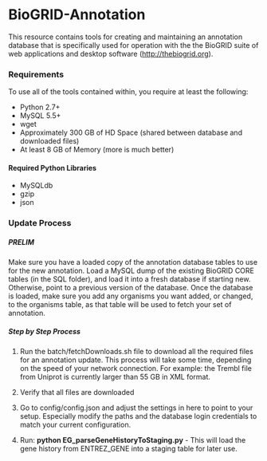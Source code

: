 BioGRID-Annotation
==================

This resource contains tools for creating and maintaining an annotation database that is specifically used for operation with the the BioGRID suite of web applications and desktop software (http://thebiogrid.org).

### Requirements
To use all of the tools contained within, you require at least the following:

+ Python 2.7+
+ MySQL 5.5+
+ wget
+ Approximately 300 GB of HD Space (shared between database and downloaded files)
+ At least 8 GB of Memory (more is much better)

#### Required Python Libraries
+ MySQLdb
+ gzip
+ json

### Update Process

##### PRELIM 
Make sure you have a loaded copy of the annotation database tables to use for the new annotation. Load a MySQL dump of the existing BioGRID CORE tables (in the SQL folder), and load it into a fresh database if starting new. Otherwise, point to a previous version of the database. Once the database is loaded, make sure you add any organisms you want added, or changed, to the organisms table, as that table will be used to fetch your set of annotation.

##### Step by Step Process

1. Run the batch/fetchDownloads.sh file to download all the required files for an annotation update. This process will take some time, depending on the speed of your network connection. For example: the Trembl file from Uniprot is currently larger than 55 GB in XML format.

2. Verify that all files are downloaded

3. Go to config/config.json and adjust the settings in here to point to your setup. Especially modify the paths and the database login credentials to match your current configuration.

4. Run: **python EG_parseGeneHistoryToStaging.py** - This will load the gene history from ENTREZ_GENE into a staging table for later use.
